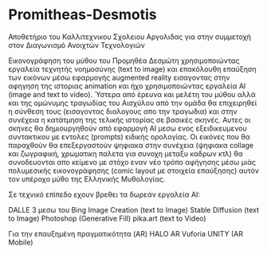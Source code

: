 # Promitheas-Desmotis
Αποθετήριο του Καλλιτεχνικου Σχολειου Αργολιδας για στην συμμετοχή στον Διαγωνισμό  Ανοιχτών Τεχνολογιών

Εικονογράφηση του μύθου του Προμηθέα Δεσμώτη χρησιμοποιώντας εργαλεία τεχνητής νοημοσύνης (text to image) και επακόλουθη επαύξηση των εικόνων μέσω εφαρμογής augmented reality εισαγοντας στην αφηγηση της ιστοριας animation και ήχο χρησιμοποιώντας εργαλεία ΑΙ (image and text to video).
Ύστερα από έρευνα και μελέτη του μύθου αλλά και της ομώνυμης τραγωδίας του Αισχύλου από την ομάδα θα επιχειρηθεί η σύνθεση τους (εισαγοντας διαλογους απο την τραγωδια) και στην συνέχεια η κατάτμηση της τελικής ιστορίας σε βασικές σκηνές. Αυτες οι σκηνες θα δημιουργηθούν από εφαρμογή ΑΙ μεσω ενος εξειδικευμενου συντακτικου με εντολες (prompts) ειδικής ορολογίας. Οι εικόνες που θα παραχθούν θα επεξεργαστούν ψηφιακα στην συνέχεια (ψηφιακα collage και ζωγραφική, χρωματικη παλετα για συνοχη μεταξυ καδρων κτλ) θα συνοδευονται απο κείμενο με στόχο εναν νέο τρόπο αφήγησης μέσω μιάς πολυμεσικής εικονογράφησης (comic layout με στοιχεία επαύξησης) αυτόν τον υπέροχο μύθο της Ελληνικής Μυθολογίας.

Σε τεχνικό επίπεδο εχουν βρεθει τα δωρεάν εργαλεία AI:
 
DALLE 3 μεσω του Bing Image Creation (text to Image)
Stable Diffusion (text to Image)
Photoshop (Generative Fill)
pika.art (text to Video)

Για την επαυξημένη πραγματικότητα (AR)
HALO AR
Vuforia
UNITY (AR Mobile)

